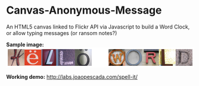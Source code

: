 Canvas-Anonymous-Message
========================

An HTML5 canvas linked to Flickr API via Javascript to build a Word Clock, or allow typing messages (or ransom notes?)

**Sample image:**
![Image](hello-world.png?raw=true)

**Working demo:**
http://labs.joaopescada.com/spell-it/
